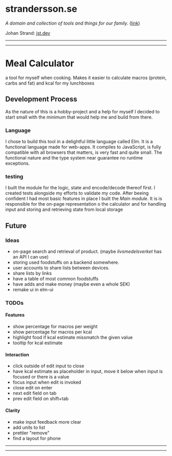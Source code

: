 # strandersson.se
_A domain and collection of tools and things for our family._ ([link](https://strandersson.se))

Johan Strand: [jst.dev](https://jst.dev)
____________
____________
# Meal Calculator
a tool for myself when cooking. Makes it easier to calculate macros (protein, carbs and fat) and kcal for my lunchboxes

 

## Development Process
As the nature of this is a hobby-project and a help for myself I decided to start small with the minimum that would help me and build from there. 

### Language
I chose to build this tool in a delightful little language called Elm. It is a functional language made for web-apps. It compiles to JavaScript, is fully compatible with all browsers that matters, is very fast and quite small. The functional nature and the type system near guarantee no runtime exceptions. 

### testing 
I built the module for the logic, state and encode/decode thereof first. I created tests alongside my efforts to validate my code. After beeing confident I had most basic features in place I built the _Main module_. It is is responsible for the on-page representation o the calculator and for handling input and storing and retrieving state from local storage 

## Future
### Ideas
- on-page search and retrieval of product. (maybe _livsmedelsverket_ has an API I can use)
- storing used foodstuffs on a backend somewhere. 
- user accounts to share lists between devices.
- share lists by links
- have a table of most common foodstuffs
- have adds and make money (maybe even a whole SEK)
- remake ui in elm-ui


### TODOs

#### Features
- show percentage for macros per weight
- show percentage for macros per kcal
- highlight food if kcal estimate missmatch the given value
- tooltip for kcal estimate
#### Interaction
- click outside of edit input to close
- have kcal estimate as placeholder in input, move it below when input is focused or there is a value
- focus input when edit is invoked
- close edit on enter
- next edit field on tab
- prev edit field on shift+tab
#### Clarity
- make input feedback more clear
- add units to list
- prettier "remove"
- find a layout for phone

____________
____________
